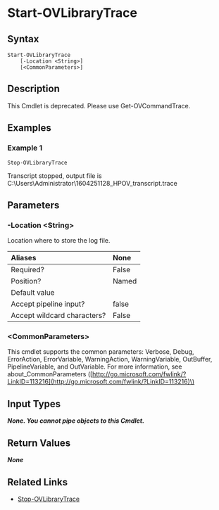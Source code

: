 ﻿---
description: Start HPOV Library Verbose Trace.
---

# Start-OVLibraryTrace

## Syntax

```text
Start-OVLibraryTrace
    [-Location <String>]
    [<CommonParameters>]
```

## Description

This Cmdlet is deprecated.  Please use Get-OVCommandTrace.

## Examples

###  Example 1 

```text
Stop-OVLibraryTrace
```

Transcript stopped, output file is C:\Users\Administrator\1604251128_HPOV_transcript.trace

## Parameters

### -Location &lt;String&gt;

Location where to store the log file.

| Aliases | None |
| :--- | :--- |
| Required? | False |
| Position? | Named |
| Default value |  |
| Accept pipeline input? | false |
| Accept wildcard characters? | False |

### &lt;CommonParameters&gt;

This cmdlet supports the common parameters: Verbose, Debug, ErrorAction, ErrorVariable, WarningAction, WarningVariable, OutBuffer, PipelineVariable, and OutVariable. For more information, see about\_CommonParameters \([http://go.microsoft.com/fwlink/?LinkID=113216](http://go.microsoft.com/fwlink/?LinkID=113216)\)

## Input Types

_**None.  You cannot pipe objects to this Cmdlet.**_

## Return Values

_**None**_



## Related Links

* [Stop-OVLibraryTrace](stop-ovlibrarytrace.md)
